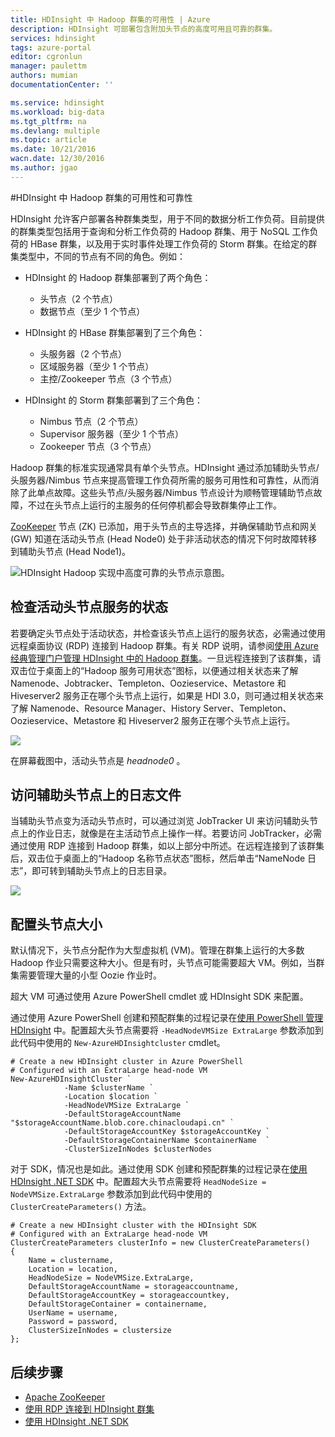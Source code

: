 ```yaml
---
title: HDInsight 中 Hadoop 群集的可用性 | Azure
description: HDInsight 可部署包含附加头节点的高度可用且可靠的群集。
services: hdinsight
tags: azure-portal
editor: cgronlun
manager: paulettm
authors: mumian
documentationCenter: ''

ms.service: hdinsight
ms.workload: big-data
ms.tgt_pltfrm: na
ms.devlang: multiple
ms.topic: article
ms.date: 10/21/2016
wacn.date: 12/30/2016
ms.author: jgao
---
```


#HDInsight 中 Hadoop 群集的可用性和可靠性

HDInsight 允许客户部署各种群集类型，用于不同的数据分析工作负荷。目前提供的群集类型包括用于查询和分析工作负荷的 Hadoop 群集、用于 NoSQL 工作负荷的 HBase 群集，以及用于实时事件处理工作负荷的 Storm 群集。在给定的群集类型中，不同的节点有不同的角色。例如：

- HDInsight 的 Hadoop 群集部署到了两个角色：
    - 头节点（2 个节点）
    - 数据节点（至少 1 个节点）

- HDInsight 的 HBase 群集部署到了三个角色：
    - 头服务器（2 个节点）
    - 区域服务器（至少 1 个节点）
    - 主控/Zookeeper 节点（3 个节点）

- HDInsight 的 Storm 群集部署到了三个角色：
    - Nimbus 节点（2 个节点）
    - Supervisor 服务器（至少 1 个节点）
    - Zookeeper 节点（3 个节点）

Hadoop 群集的标准实现通常具有单个头节点。HDInsight 通过添加辅助头节点/头服务器/Nimbus 节点来提高管理工作负荷所需的服务可用性和可靠性，从而消除了此单点故障。这些头节点/头服务器/Nimbus 节点设计为顺畅管理辅助节点故障，不过在头节点上运行的主服务的任何停机都会导致群集停止工作。

[ZooKeeper](http://zookeeper.apache.org/) 节点 (ZK) 已添加，用于头节点的主导选择，并确保辅助节点和网关 (GW) 知道在活动头节点 (Head Node0) 处于非活动状态的情况下何时故障转移到辅助头节点 (Head Node1)。

![HDInsight Hadoop 实现中高度可靠的头节点示意图。](./media/hdinsight-high-availability/hadoop.high.availability.architecture.diagram.png)

## 检查活动头节点服务的状态
若要确定头节点处于活动状态，并检查该头节点上运行的服务状态，必需通过使用远程桌面协议 (RDP) 连接到 Hadoop 群集。有关 RDP 说明，请参阅[使用 Azure 经典管理门户管理 HDInsight 中的 Hadoop 群集](./hdinsight-administer-use-management-portal-v1.md#connect-to-hdinsight-clusters-by-using-rdp)。一旦远程连接到了该群集，请双击位于桌面上的“Hadoop 服务可用状态”图标，以便通过相关状态来了解 Namenode、Jobtracker、Templeton、Oozieservice、Metastore 和 Hiveserver2 服务正在哪个头节点上运行，如果是 HDI 3.0，则可通过相关状态来了解 Namenode、Resource Manager、History Server、Templeton、Oozieservice、Metastore 和 Hiveserver2 服务正在哪个头节点上运行。

![](./media/hdinsight-high-availability/Hadoop.Service.Availability.Status.png)

在屏幕截图中，活动头节点是 *headnode0* 。

## 访问辅助头节点上的日志文件

当辅助头节点变为活动头节点时，可以通过浏览 JobTracker UI 来访问辅助头节点上的作业日志，就像是在主活动节点上操作一样。若要访问 JobTracker，必需通过使用 RDP 连接到 Hadoop 群集，如以上部分中所述。在远程连接到了该群集后，双击位于桌面上的“Hadoop 名称节点状态”图标，然后单击“NameNode 日志”，即可转到辅助头节点上的日志目录。

![](./media/hdinsight-high-availability/Hadoop.Head.Node.Log.Files.png)

## 配置头节点大小
默认情况下，头节点分配作为大型虚拟机 (VM)。管理在群集上运行的大多数 Hadoop 作业只需要这种大小。但是有时，头节点可能需要超大 VM。例如，当群集需要管理大量的小型 Oozie 作业时。

超大 VM 可通过使用 Azure PowerShell cmdlet 或 HDInsight SDK 来配置。

通过使用 Azure PowerShell 创建和预配群集的过程记录在[使用 PowerShell 管理 HDInsight](./hdinsight-administer-use-powershell.md) 中。配置超大头节点需要将 `-HeadNodeVMSize ExtraLarge` 参数添加到此代码中使用的 `New-AzureHDInsightcluster` cmdlet。

```
# Create a new HDInsight cluster in Azure PowerShell
# Configured with an ExtraLarge head-node VM
New-AzureHDInsightCluster `
            -Name $clusterName ` 
            -Location $location `
            -HeadNodeVMSize ExtraLarge `
            -DefaultStorageAccountName "$storageAccountName.blob.core.chinacloudapi.cn" `
            -DefaultStorageAccountKey $storageAccountKey `
            -DefaultStorageContainerName $containerName  `
            -ClusterSizeInNodes $clusterNodes
```

对于 SDK，情况也是如此。通过使用 SDK 创建和预配群集的过程记录在[使用 HDInsight .NET SDK](./hdinsight-provision-clusters-v1.md#sdk) 中。配置超大头节点需要将 `HeadNodeSize = NodeVMSize.ExtraLarge` 参数添加到此代码中使用的 `ClusterCreateParameters()` 方法。

```
# Create a new HDInsight cluster with the HDInsight SDK
# Configured with an ExtraLarge head-node VM
ClusterCreateParameters clusterInfo = new ClusterCreateParameters()
{
    Name = clustername,
    Location = location,
    HeadNodeSize = NodeVMSize.ExtraLarge,
    DefaultStorageAccountName = storageaccountname,
    DefaultStorageAccountKey = storageaccountkey,
    DefaultStorageContainer = containername,
    UserName = username,
    Password = password,
    ClusterSizeInNodes = clustersize
};
```

## 后续步骤

- [Apache ZooKeeper](http://zookeeper.apache.org/)
- [使用 RDP 连接到 HDInsight 群集](./hdinsight-administer-use-management-portal-v1.md#rdp)
- [使用 HDInsight .NET SDK](./hdinsight-provision-clusters-v1.md#sdk)

<!---HONumber=Mooncake_Quality_Review_1118_2016-->